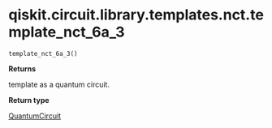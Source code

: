 # qiskit.circuit.library.templates.nct.template\_nct\_6a\_3

<span id="undefined" />

`template_nct_6a_3()`

**Returns**

template as a quantum circuit.

**Return type**

[QuantumCircuit](qiskit.circuit.QuantumCircuit#qiskit.circuit.QuantumCircuit "qiskit.circuit.QuantumCircuit")
